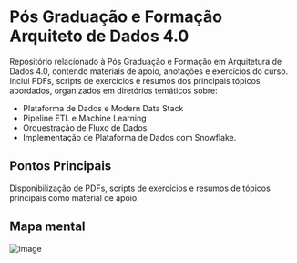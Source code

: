 # Pós Graduação e Formação Arquiteto de Dados 4.0

Repositório relacionado à Pós Graduação e Formação em Arquitetura de Dados 4.0, contendo materiais de apoio, anotações e exercícios do curso. Inclui PDFs, scripts de exercícios e resumos dos principais tópicos abordados, organizados em diretórios temáticos sobre:
- Plataforma de Dados e Modern Data Stack
- Pipeline ETL e Machine Learning
- Orquestração de Fluxo de Dados
- Implementação de Plataforma de Dados com Snowflake.

## Pontos Principais
Disponibilização de PDFs, scripts de exercícios e resumos de tópicos principais como material de apoio. 


## Mapa mental 
![image](https://github.com/user-attachments/assets/0ceb9c89-a91e-4423-840f-8a2efce63e71)
